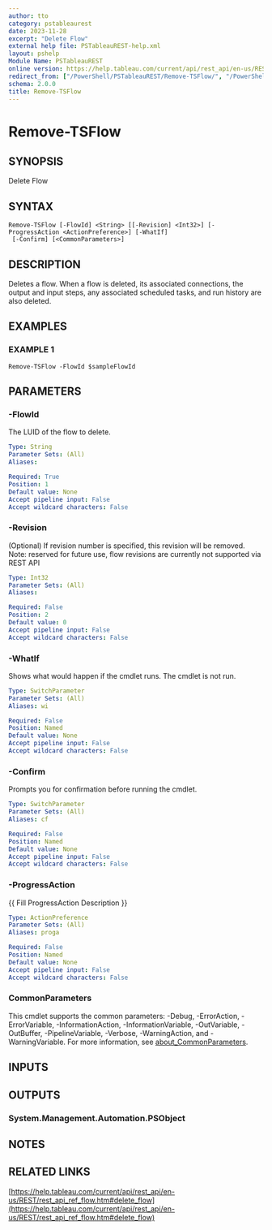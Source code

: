 ```yaml
---
author: tto
category: pstableaurest
date: 2023-11-28
excerpt: "Delete Flow"
external help file: PSTableauREST-help.xml
layout: pshelp
Module Name: PSTableauREST
online version: https://help.tableau.com/current/api/rest_api/en-us/REST/rest_api_ref_flow.htm#delete_flow
redirect_from: ["/PowerShell/PSTableauREST/Remove-TSFlow/", "/PowerShell/PSTableauREST/remove-tsflow/", "/PowerShell/remove-tsflow/"]
schema: 2.0.0
title: Remove-TSFlow
---
```


# Remove-TSFlow

## SYNOPSIS
Delete Flow

## SYNTAX

```
Remove-TSFlow [-FlowId] <String> [[-Revision] <Int32>] [-ProgressAction <ActionPreference>] [-WhatIf]
 [-Confirm] [<CommonParameters>]
```

## DESCRIPTION
Deletes a flow.
When a flow is deleted, its associated connections, the output and input steps, any associated scheduled tasks, and run history are also deleted.

## EXAMPLES

### EXAMPLE 1
```
Remove-TSFlow -FlowId $sampleFlowId
```

## PARAMETERS

### -FlowId
The LUID of the flow to delete.

```yaml
Type: String
Parameter Sets: (All)
Aliases:

Required: True
Position: 1
Default value: None
Accept pipeline input: False
Accept wildcard characters: False
```

### -Revision
(Optional) If revision number is specified, this revision will be removed.
Note: reserved for future use, flow revisions are currently not supported via REST API

```yaml
Type: Int32
Parameter Sets: (All)
Aliases:

Required: False
Position: 2
Default value: 0
Accept pipeline input: False
Accept wildcard characters: False
```

### -WhatIf
Shows what would happen if the cmdlet runs.
The cmdlet is not run.

```yaml
Type: SwitchParameter
Parameter Sets: (All)
Aliases: wi

Required: False
Position: Named
Default value: None
Accept pipeline input: False
Accept wildcard characters: False
```

### -Confirm
Prompts you for confirmation before running the cmdlet.

```yaml
Type: SwitchParameter
Parameter Sets: (All)
Aliases: cf

Required: False
Position: Named
Default value: None
Accept pipeline input: False
Accept wildcard characters: False
```

### -ProgressAction
{{ Fill ProgressAction Description }}

```yaml
Type: ActionPreference
Parameter Sets: (All)
Aliases: proga

Required: False
Position: Named
Default value: None
Accept pipeline input: False
Accept wildcard characters: False
```

### CommonParameters
This cmdlet supports the common parameters: -Debug, -ErrorAction, -ErrorVariable, -InformationAction, -InformationVariable, -OutVariable, -OutBuffer, -PipelineVariable, -Verbose, -WarningAction, and -WarningVariable. For more information, see [about_CommonParameters](http://go.microsoft.com/fwlink/?LinkID=113216).

## INPUTS

## OUTPUTS

### System.Management.Automation.PSObject
## NOTES

## RELATED LINKS

[https://help.tableau.com/current/api/rest_api/en-us/REST/rest_api_ref_flow.htm#delete_flow](https://help.tableau.com/current/api/rest_api/en-us/REST/rest_api_ref_flow.htm#delete_flow)

